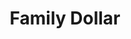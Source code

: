 ---
title: "Family Dollar"
url: /southfield/family-dollar-west-11-mile-road/
shop: variety store
---